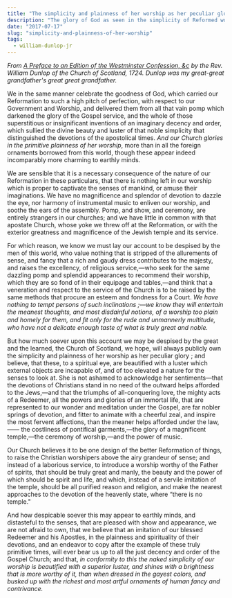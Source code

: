 ```yaml
---
title: "The simplicity and plainness of her worship as her peculiar glory"
description: "The glory of God as seen in the simplicity of Reformed worship."
date: "2017-07-17"
slug: "simplicity-and-plainness-of-her-worship"
tags:
  - william-dunlop-jr
---
```


_From [A Preface to an Edition of the Westminster Confession, &c](https://www.amazon.com/Preface-Westminster-Confession-Publishd-Edinburgh/dp/117366193X) by the Rev. William Dunlop of the Church of Scotland, 1724. Dunlop was my great-great grandfather's great great grandfather._

We in the same manner celebrate the goodness of God, which carried our Reformation to such a high pitch of perfection, with respect to our Government and Worship, and delivered them from all that vain pomp which darkened the glory of the Gospel service, and the whole of those superstitious or insignificant inventions of an imaginary decency and order, which sullied the divine beauty and luster of that noble simplicity that distinguished the devotions of the apostolical times. _And our Church glories in the primitive plainness of her worship_, more than in all the foreign ornaments borrowed from this world, though these appear indeed incomparably more charming to earthly minds.

We are sensible that it is a necessary consequence of the nature of our Reformation in these particulars, that there is nothing left in our worship which is proper to captivate the senses of mankind, or amuse their imaginations. We have no magnificence and splendor of devotion to dazzle the eye, nor harmony of instrumental music to enliven our worship, and soothe the ears of the assembly. Pomp, and show, and ceremony, are entirely strangers in our churches; and we have little in common with that apostate Church, whose yoke we threw off at the Reformation, or with the exterior greatness and magnificence of the Jewish temple and its service.

For which reason, we know we must lay our account to be despised by the men of this world, who value nothing that is stripped of the allurements of sense, and fancy that a rich and gaudy dress contributes to the majesty, and raises the excellency, of religious service,—who seek for the same dazzling pomp and splendid appearances to recommend their worship, which they are so fond of in their equipage and tables,—and think that a veneration and respect to the service of the Church is to be raised by the same methods that procure an esteem and fondness for a Court. _We have nothing to tempt persons of such inclinations ;—we know they will entertain the meanest thoughts, and most disdainful notions, of a worship too plain and homely for them, and ﬁt only for the rude and unmannerly multitude, who have not a delicate enough taste of what is truly great and noble._

But how much soever upon this account we may be despised by the great and the learned, the Church of Scotland, we hope, will always publicly own the simplicity and plainness of her worship as her peculiar glory ; and believe, that these, to a spiritual eye, are beautified with a luster which external objects are incapable of, and of too elevated a nature for the senses to look at. She is not ashamed to acknowledge her sentiments—that the devotions of Christians stand in no need of the outward helps afforded to the Jews,—and that the triumphs of all-conquering love, the mighty acts of a Redeemer, all the powers and glories of an immortal life, that are represented to our wonder and meditation under the Gospel, are far nobler springs of devotion, and fitter to animate with a cheerful zeal, and inspire the most fervent affections, than the meaner helps afforded under the law,—— the costliness of pontifical garments,—the glory of a magnificent temple,—the ceremony of worship,—and the power of music.

Our Church believes it to be one design of the better Reformation of things, to raise the Christian worshipers above the airy grandeur of sense; and instead of a laborious service, to introduce a worship worthy of the Father of spirits, that should be truly great and manly, the beauty and the power of which should be spirit and life, and which, instead of a servile imitation of the temple, should be all purified reason and religion, and make the nearest approaches to the devotion of the heavenly state, where “there is no temple."

And how despicable soever this may appear to earthly minds, and distasteful to the senses, that are pleased with show and appearance, we are not afraid to own, that we believe that an imitation of our blessed Redeemer and his Apostles, in the plainness and spirituality of their devotions, and an endeavor to copy after the example of these truly primitive times, will ever bear us up to all the just decency and order of the Gospel Church; and that, _in conformity to this the naked simplicity of our worship is beautified with a superior luster, and shines with a brightness that is more worthy of it, than when dressed in the gayest colors, and busked up with the richest and most artful ornaments of human fancy and contrivance._
